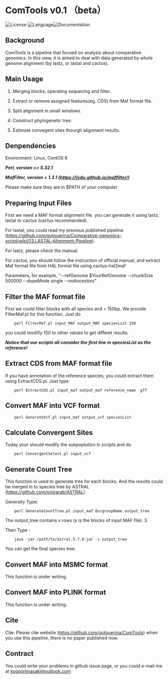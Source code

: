 # ComTools v0.1 （beta）
![License](https://img.shields.io/badge/license-MIT-yellow) ![Language](https://img.shields.io/badge/language-Perl-brightgreen)![Documentation](https://img.shields.io/badge/documentation-yes-blue)

## Background

ComTools is a pipeline that focued on analysis about comparative genomics. In this view, it is aimed to deal with data generated by whole genome alignment (by lastz, or lastal and cactus).

##  Main Usage

1. Merging blocks, operating sequecing and filter.

2. Extract or remove assigned features(eg. CDS) from Maf format file.

3. Split alignment in small windows.

4. Construct phylogenetic tree.

5. Estimate convegent sites thourgh alignment results.

## Denpendencies
Environment: Linux, CentOS 6

***Perl, version >= 5.32.1***

***MafFilter, version = 1.3.1 (https://jydu.github.io/maffilter/)***

Please make sure they are in $PATH of your computer

##  Preparing Input Files

First we need a MAF format alignment file. you can generate it using lastz, lastal or cactus (cactus recommanded).

For lastal, you could read my previous published pipeline (https://github.com/gotouerina/Comparative-genomics-script/wiki/03.LASTAL-Alignment-Pipeline). 

For lastz, please check the manual.

For cactus, you should follow the instruction of official manual, and extract Maf format file from HAL format file using cactus-hal2maf 

Parameters, for example, "--refGenome $YourRefGenome --chunkSize 500000  --dupeMode single --noAncestors"

## Filter the MAF format file

First we could filter blocks with all species and > 150bp. We provide FilterMaf.pl for this function. Just do

        perl FilterMaf.pl input_MAF output_MAF speciesList 150

you could modifiy 150 to other values to get differet results. 

***Notice that our scripts all consider the first line in speciesList as the reference!***

## Extract CDS from MAF format file

If you have annotation of the reference species, you could extract them using ExtractCDS.pl. Just type

        perl ExtractCDS.pl input_maf output_maf reference_name  gff

## Convert MAF into VCF format

        perl GenerateVcf.pl input_maf output_vcf speciesList
        
## Calculate Convergent Sites
Today your should modify the subpoplution in scripts and do

        perl ConvergentSelect.pl input_vcf

## Generate Count Tree
This functoin is used to generate tree for each blocks. And the results could be merged in to species tree by ASTRAL (https://github.com/smirarab/ASTRAL).

Generally Type:

        perl GenerateCountTree.pl input_maf OurgroupName output_tree

The output_tree contains x rows (x is the blocks of input MAF file). 3

Then Type : 

        java -jar /path/to/astral.5.7.8.jar -i output_tree

You can get the final species tree.

## Convert MAF into MSMC format
This function is under writing.
## Convert MAF into PLINK format
This function is under writing.

## Cite
Cite: Please cite website (https://github.com/gotouerina/ComTools) when you use this pipeline, there is no paper published now.

## Contract
You could write your problems in github issue page, or you could e-mail me at kogoorimasaki@outlook.com
